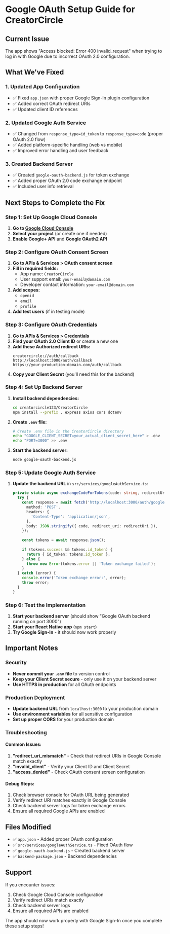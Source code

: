 # Google OAuth Setup Guide for CreatorCircle

## Current Issue
The app shows "Access blocked: Error 400 invalid_request" when trying to log in with Google due to incorrect OAuth 2.0 configuration.

## What We've Fixed

### 1. Updated App Configuration
- ✅ Fixed `app.json` with proper Google Sign-In plugin configuration
- ✅ Added correct OAuth redirect URIs
- ✅ Updated client ID references

### 2. Updated Google Auth Service
- ✅ Changed from `response_type=id_token` to `response_type=code` (proper OAuth 2.0 flow)
- ✅ Added platform-specific handling (web vs mobile)
- ✅ Improved error handling and user feedback

### 3. Created Backend Server
- ✅ Created `google-oauth-backend.js` for token exchange
- ✅ Added proper OAuth 2.0 code exchange endpoint
- ✅ Included user info retrieval

## Next Steps to Complete the Fix

### Step 1: Set Up Google Cloud Console

1. **Go to [Google Cloud Console](https://console.cloud.google.com/)**
2. **Select your project** (or create one if needed)
3. **Enable Google+ API** and **Google OAuth2 API**

### Step 2: Configure OAuth Consent Screen

1. **Go to APIs & Services > OAuth consent screen**
2. **Fill in required fields:**
   - App name: `CreatorCircle`
   - User support email: `your-email@domain.com`
   - Developer contact information: `your-email@domain.com`
3. **Add scopes:**
   - `openid`
   - `email`
   - `profile`
4. **Add test users** (if in testing mode)

### Step 3: Configure OAuth Credentials

1. **Go to APIs & Services > Credentials**
2. **Find your OAuth 2.0 Client ID** or create a new one
3. **Add these Authorized redirect URIs:**
   ```
   creatorcircle://auth/callback
   http://localhost:3000/auth/callback
   https://your-production-domain.com/auth/callback
   ```
4. **Copy your Client Secret** (you'll need this for the backend)

### Step 4: Set Up Backend Server

1. **Install backend dependencies:**
   ```bash
   cd creatorcircle123/CreatorCircle
   npm install --prefix . express axios cors dotenv
   ```

2. **Create `.env` file:**
   ```bash
   # Create .env file in the CreatorCircle directory
   echo "GOOGLE_CLIENT_SECRET=your_actual_client_secret_here" > .env
   echo "PORT=3000" >> .env
   ```

3. **Start the backend server:**
   ```bash
   node google-oauth-backend.js
   ```

### Step 5: Update Google Auth Service

1. **Update the backend URL** in `src/services/googleAuthService.ts`:
   ```typescript
   private static async exchangeCodeForTokens(code: string, redirectUri: string) {
     try {
       const response = await fetch('http://localhost:3000/auth/google/token', {
         method: 'POST',
         headers: {
           'Content-Type': 'application/json',
         },
         body: JSON.stringify({ code, redirect_uri: redirectUri }),
       });
       
       const tokens = await response.json();
       
       if (tokens.success && tokens.id_token) {
         return { id_token: tokens.id_token };
       } else {
         throw new Error(tokens.error || 'Token exchange failed');
       }
     } catch (error) {
       console.error('Token exchange error:', error);
       throw error;
     }
   }
   ```

### Step 6: Test the Implementation

1. **Start your backend server** (should show "Google OAuth backend running on port 3000")
2. **Start your React Native app** (`npm start`)
3. **Try Google Sign-In** - it should now work properly

## Important Notes

### Security
- **Never commit your `.env` file** to version control
- **Keep your Client Secret secure** - only use it on your backend server
- **Use HTTPS in production** for all OAuth endpoints

### Production Deployment
- **Update backend URL** from `localhost:3000` to your production domain
- **Use environment variables** for all sensitive configuration
- **Set up proper CORS** for your production domain

### Troubleshooting

#### Common Issues:
1. **"redirect_uri_mismatch"** - Check that redirect URIs in Google Console match exactly
2. **"invalid_client"** - Verify your Client ID and Client Secret
3. **"access_denied"** - Check OAuth consent screen configuration

#### Debug Steps:
1. Check browser console for OAuth URL being generated
2. Verify redirect URI matches exactly in Google Console
3. Check backend server logs for token exchange errors
4. Ensure all required Google APIs are enabled

## Files Modified

- ✅ `app.json` - Added proper OAuth configuration
- ✅ `src/services/googleAuthService.ts` - Fixed OAuth flow
- ✅ `google-oauth-backend.js` - Created backend server
- ✅ `backend-package.json` - Backend dependencies

## Support

If you encounter issues:
1. Check Google Cloud Console configuration
2. Verify redirect URIs match exactly
3. Check backend server logs
4. Ensure all required APIs are enabled

The app should now work properly with Google Sign-In once you complete these setup steps! 